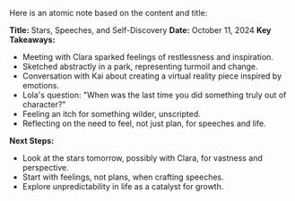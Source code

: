 Here is an atomic note based on the content and title:

**Title:** Stars, Speeches, and Self-Discovery
**Date:** October 11, 2024
**Key Takeaways:**

* Meeting with Clara sparked feelings of restlessness and inspiration.
* Sketched abstractly in a park, representing turmoil and change.
* Conversation with Kai about creating a virtual reality piece inspired by emotions.
* Lola's question: "When was the last time you did something truly out of character?"
* Feeling an itch for something wilder, unscripted.
* Reflecting on the need to feel, not just plan, for speeches and life.

**Next Steps:**

* Look at the stars tomorrow, possibly with Clara, for vastness and perspective.
* Start with feelings, not plans, when crafting speeches.
* Explore unpredictability in life as a catalyst for growth.